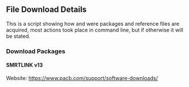 ## File Download Details    
This is a script showing how and were packages and reference files are acquired, most actions took place in command line, but if otherwise it will be stated. 

### Download Packages 
#### SMRTLINK v13 
Website: https://www.pacb.com/support/software-downloads/   



